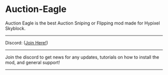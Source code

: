# Auction-Eagle
Auction Eagle is the best Auction Sniping or Flipping mod made for Hypixel Skyblock.

-----------------------------------------------------------------------

Discord: ([Join Here!](https://discord.gg/3wVKjCYG))

-----------------------------------------------------------------------

Join the discord to get news for any updates, tutorials on how to install the mod, and general support!

-----------------------------------------------------------------------
